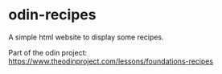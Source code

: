 # odin-recipes
A simple html website to display some recipes.

Part of the odin project:
https://www.theodinproject.com/lessons/foundations-recipes
